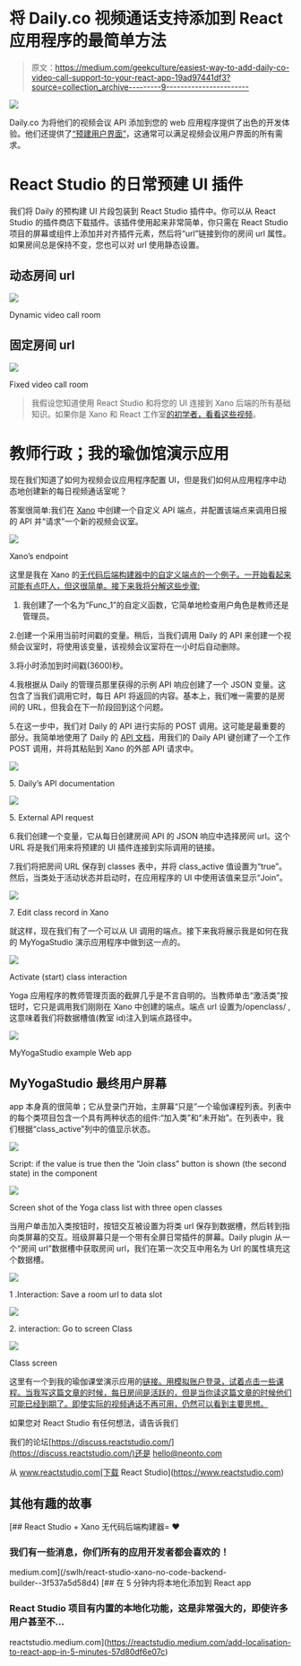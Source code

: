 # 将 Daily.co 视频通话支持添加到 React 应用程序的最简单方法

> 原文：<https://medium.com/geekculture/easiest-way-to-add-daily-co-video-call-support-to-your-react-app-19ad97441df3?source=collection_archive---------9----------------------->

![](img/58cee6cfb014a294c8090ea4e1a2a157.png)

Daily.co 为将他们的视频会议 API 添加到您的 web 应用程序提供了出色的开发体验。他们还提供了[“预建用户界面”](https://www.daily.co/blog/prebuilt-ui/)，这通常可以满足视频会议用户界面的所有需求。

# React Studio 的日常预建 UI 插件

我们将 Daily 的预构建 UI 片段包装到 React Studio 插件中。你可以从 React Studio 的插件商店下载插件。该插件使用起来非常简单，你只需在 React Studio 项目的屏幕或组件上添加并对齐插件元素，然后将“url”链接到你的房间 url 属性。如果房间总是保持不变，您也可以对 url 使用静态设置。

## 动态房间 url

![](img/31f388bd1981bb507a343f5003de2e1b.png)

Dynamic video call room

## 固定房间 url

![](img/b59062282927c4db343c144b69396519.png)

Fixed video call room

> 我假设您知道使用 React Studio 和将您的 UI 连接到 Xano 后端的所有基础知识。如果你是 Xano 和 React 工作室[的初学者，看看这些视频](https://www.youtube.com/watch?v=9vEh8tSLEJ4&list=PLKrYy47a9BRmQ1ZZXRm3TXdpt7KKGlqLB)。

# 教师行政；我的瑜伽馆演示应用

现在我们知道了如何为视频会议应用程序配置 UI，但是我们如何从应用程序中动态地创建新的每日视频通话室呢？

答案很简单:我们在 [Xano](https://xano.io/reactstudio-signup) 中创建一个自定义 API 端点，并配置该端点来调用日报的 API 并“请求”一个新的视频会议室。

![](img/662fe4e78f5024e7dc3f542f32978e3a.png)

Xano’s endpoint

这里是我在 Xano 的[无代码后端构建器中的自定义端点的一个例子。一开始看起来可能有点吓人，但这很简单。接下来我将分解这些步骤:](https://xano.io/reactstudio-signup)

1.  我创建了一个名为“Func_1”的自定义函数，它简单地检查用户角色是教师还是管理员。

2.创建一个采用当前时间戳的变量。稍后，当我们调用 Daily 的 API 来创建一个视频会议室时，将使用该变量，该视频会议室将在一小时后自动删除。

3.将小时添加到时间戳(3600)秒。

4.我根据从 Daily 的管理员那里获得的示例 API 响应创建了一个 JSON 变量。这包含了当我们调用它时，每日 API 将返回的内容。基本上，我们唯一需要的是房间的 URL，但我会在下一阶段回到这个问题。

5.在这一步中，我们对 Daily 的 API 进行实际的 POST 调用。这可能是最重要的部分。我简单地使用了 Daily 的 [API 文档](https://docs.daily.co/reference#create-room)，用我们的 Daily API 键创建了一个工作 POST 调用，并将其粘贴到 Xano 的外部 API 请求中。

![](img/a3cf66ed75fa906edd793680e8be7a37.png)

5\. Daily’s API documentation

![](img/5679bbd9739b7d82ac9cf6b2539ebb2a.png)

5\. External API request

6.我们创建一个变量，它从每日创建房间 API 的 JSON 响应中选择房间 url。这个 URL 将是我们用来将预建的 UI 插件连接到实际调用的链接。

7.我们将把房间 URL 保存到 classes 表中，并将 class_active 值设置为“true”。然后，当类处于活动状态并启动时，在应用程序的 UI 中使用该值来显示“Join”。

![](img/10a22fdd60fe25524d3faddd9a8b8c31.png)

7\. Edit class record in Xano

就这样，现在我们有了一个可以从 UI 调用的端点。接下来我将展示我是如何在我的 MyYogaStudio 演示应用程序中做到这一点的。

![](img/49a465fcd676de90fc4fa84701d6deb1.png)

Activate (start) class interaction

Yoga 应用程序的教师管理页面的截屏几乎是不言自明的。当教师单击“激活类”按钮时，它只是调用我们刚刚在 Xano 中创建的端点。端点 url 设置为/openclass/ <data slot="" value="">,这意味着我们将数据槽值(教室 id)注入到端点路径中。</data>

![](img/693a5c564507929b041662938e266475.png)

MyYogaStudio example Web app

## MyYogaStudio 最终用户屏幕

app 本身真的很简单；它从登录门开始，主屏幕“只是”一个瑜伽课程列表。列表中的每个类项目包含一个具有两种状态的组件:“加入类”和“未开始”。在列表中，我们根据“class_active”列中的值显示状态。

![](img/217ffe4489cd2c7939161379a27b87e5.png)

Script: if the value is true then the “Join class” button is shown (the second state) in the component

![](img/c96eb5d8febd5b24b9563850f714dc80.png)

Screen shot of the Yoga class list with three open classes

当用户单击加入类按钮时，按钮交互被设置为将类 url 保存到数据槽，然后转到指向类屏幕的交互。班级屏幕只是一个带有全屏日常插件的屏幕。Daily plugin 从一个“房间 url”数据槽中获取房间 url，我们在第一次交互中用名为 Url 的属性填充这个数据槽。

![](img/c5a2647e25a91d88df2210a63e23752a.png)

1 .Interaction: Save a room url to data slot

![](img/bbd8a68469ff883a6d83ba811d454497.png)

2\. interaction: Go to screen Class

![](img/d8d1b1bf2babab262f9a5bca82964c2f.png)

Class screen

这里有一个到我的瑜伽课堂演示应用的[链接。用模拟账户登录，试着点击一些课程。当我写这篇文章的时候，每日房间是活跃的，但是当你读这篇文章的时候他们可能已经到期了。即使实际的视频通话不再可用，仍然可以看到主要思想。](https://neonto.cloud/u/yogatudioemo)

如果您对 React Studio 有任何想法，请告诉我们

我们的论坛[https://discuss.reactstudio.com/](https://discuss.reactstudio.com/)还是 hello@neonto.com

从 www.reactstudio.com[下载 React Studio](https://www.reactstudio.com)

## 其他有趣的故事

[](/swlh/react-studio-xano-no-code-backend-builder-️-3f537a5d58d4) [## React Studio + Xano 无代码后端构建器= ❤️

### 我们有一些消息，你们所有的应用开发者都会喜欢的！

medium.com](/swlh/react-studio-xano-no-code-backend-builder-️-3f537a5d58d4) [](https://reactstudio.medium.com/add-localisation-to-react-app-in-5-minutes-57d80df6e07c) [## 在 5 分钟内将本地化添加到 React app

### React Studio 项目有内置的本地化功能，这是非常强大的，即使许多用户甚至不…

reactstudio.medium.com](https://reactstudio.medium.com/add-localisation-to-react-app-in-5-minutes-57d80df6e07c)